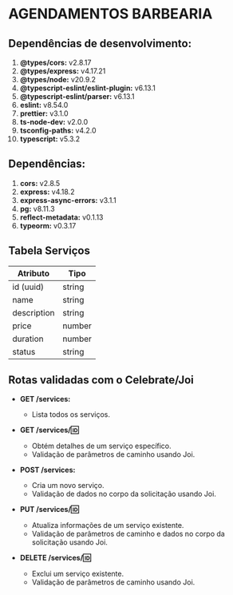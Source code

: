 # AGENDAMENTOS BARBEARIA


## Dependências de desenvolvimento:
1. **@types/cors:** v2.8.17
2. **@types/express:** v4.17.21
3. **@types/node:** v20.9.2
4. **@typescript-eslint/eslint-plugin:** v6.13.1
5. **@typescript-eslint/parser:** v6.13.1
6. **eslint:** v8.54.0
7. **prettier:** v3.1.0
8. **ts-node-dev:** v2.0.0
9. **tsconfig-paths:** v4.2.0
10. **typescript:** v5.3.2

## Dependências:
1. **cors:** v2.8.5
2. **express:** v4.18.2
3. **express-async-errors:** v3.1.1
4. **pg:** v8.11.3
5. **reflect-metadata:** v0.1.13
6. **typeorm:** v0.3.17

## Tabela Serviços
| Atributo    | Tipo       |
|-------------|------------|
| id (uuid)   | string     |
| name        | string     |
| description | string     |
| price       | number     |
| duration    | number     |
| status      | string     |

## Rotas validadas com o Celebrate/Joi
- **GET /services:**
  - Lista todos os serviços.

- **GET /services/:id:**
  - Obtém detalhes de um serviço específico.
  - Validação de parâmetros de caminho usando Joi.

- **POST /services:**
  - Cria um novo serviço.
  - Validação de dados no corpo da solicitação usando Joi.

- **PUT /services/:id:**
  - Atualiza informações de um serviço existente.
  - Validação de parâmetros de caminho e dados no corpo da solicitação usando Joi.

- **DELETE /services/:id:**
  - Exclui um serviço existente.
  - Validação de parâmetros de caminho usando Joi.
